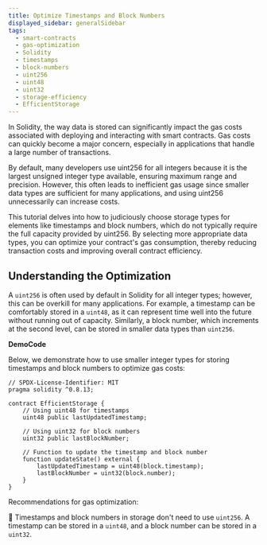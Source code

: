 ```yaml
---
title: Optimize Timestamps and Block Numbers
displayed_sidebar: generalSidebar
tags:
  - smart-contracts
  - gas-optimization
  - Solidity
  - timestamps
  - block-numbers
  - uint256
  - uint48
  - uint32
  - storage-efficiency
  - EfficientStorage
---
```


In Solidity, the way data is stored can significantly impact the gas costs associated with deploying and interacting with smart contracts. Gas costs can quickly become a major concern, especially in applications that handle a large number of transactions.
 
By default, many developers use uint256 for all integers because it is the largest unsigned integer type available, ensuring maximum range and precision. However, this often leads to inefficient gas usage since smaller data types are sufficient for many applications, and using uint256 unnecessarily can increase costs.

This tutorial delves into how to judiciously choose storage types for elements like timestamps and block numbers, which do not typically require the full capacity provided by uint256. By selecting more appropriate data types, you can optimize your contract's gas consumption, thereby reducing transaction costs and improving overall contract efficiency.

## Understanding the Optimization

A `uint256` is often used by default in Solidity for all integer types; however, this can be overkill for many applications. For example, a timestamp can be comfortably stored in a `uint48`, as it can represent time well into the future without running out of capacity. Similarly, a block number, which increments at the second level, can be stored in smaller data types than `uint256`.

**DemoCode**

Below, we demonstrate how to use smaller integer types for storing timestamps and block numbers to optimize gas costs:

```solidity
// SPDX-License-Identifier: MIT
pragma solidity ^0.8.13;

contract EfficientStorage {
    // Using uint48 for timestamps
    uint48 public lastUpdatedTimestamp;

    // Using uint32 for block numbers
    uint32 public lastBlockNumber;

    // Function to update the timestamp and block number
    function updateState() external {
        lastUpdatedTimestamp = uint48(block.timestamp);
        lastBlockNumber = uint32(block.number);
    }
}
```

Recommendations for gas optimization:

🌟 Timestamps and block numbers in storage don't need to use `uint256`. A timestamp can be stored in a `uint48`, and a block number can be stored in a `uint32`.
